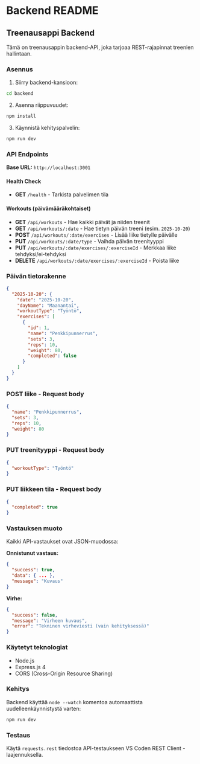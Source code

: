 # Backend README

## Treenausappi Backend

Tämä on treenausappin backend-API, joka tarjoaa REST-rajapinnat treenien hallintaan.

### Asennus

1. Siirry backend-kansioon:
```bash
cd backend
```

2. Asenna riippuvuudet:
```bash
npm install
```

3. Käynnistä kehityspalvelin:
```bash
npm run dev
```


### API Endpoints

**Base URL:** `http://localhost:3001`

#### Health Check
- **GET** `/health` - Tarkista palvelimen tila

#### Workouts (päivämääräkohtaiset)
- **GET** `/api/workouts` - Hae kaikki päivät ja niiden treenit
- **GET** `/api/workouts/:date` - Hae tietyn päivän treeni (esim. `2025-10-20`)
- **POST** `/api/workouts/:date/exercises` - Lisää liike tietylle päivälle
- **PUT** `/api/workouts/:date/type` - Vaihda päivän treenityyppi
- **PUT** `/api/workouts/:date/exercises/:exerciseId` - Merkkaa liike tehdyksi/ei-tehdyksi
- **DELETE** `/api/workouts/:date/exercises/:exerciseId` - Poista liike

### Päivän tietorakenne

```json
{
  "2025-10-20": {
    "date": "2025-10-20",
    "dayName": "Maanantai",
    "workoutType": "Työntö",
    "exercises": [
      {
        "id": 1,
        "name": "Penkkipunnerrus",
        "sets": 3,
        "reps": 10,
        "weight": 80,
        "completed": false
      }
    ]
  }
}
```

### POST liike - Request body

```json
{
  "name": "Penkkipunnerrus",
  "sets": 3,
  "reps": 10,
  "weight": 80
}
```

### PUT treenityyppi - Request body

```json
{
  "workoutType": "Työntö"
}
```

### PUT liikkeen tila - Request body

```json
{
  "completed": true
}
```

### Vastauksen muoto

Kaikki API-vastaukset ovat JSON-muodossa:

**Onnistunut vastaus:**
```json
{
  "success": true,
  "data": { ... },
  "message": "Kuvaus"
}
```

**Virhe:**
```json
{
  "success": false,
  "message": "Virheen kuvaus",
  "error": "Tekninen virheviesti (vain kehityksessä)"
}
```

### Käytetyt teknologiat

- Node.js
- Express.js 4
- CORS (Cross-Origin Resource Sharing)

### Kehitys

Backend käyttää `node --watch` komentoa automaattista uudelleenkäynnistystä varten:
```bash
npm run dev
```

### Testaus

Käytä `requests.rest` tiedostoa API-testaukseen VS Coden REST Client -laajennuksella.